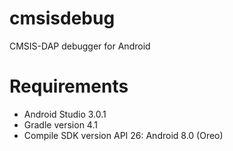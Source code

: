 # cmsisdebug
CMSIS-DAP debugger for Android

# Requirements
* Android Studio 3.0.1
* Gradle version 4.1
* Compile SDK version API 26: Android 8.0 (Oreo)

